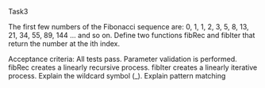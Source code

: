Task3 

The first few numbers of the Fibonacci sequence are: 0, 1, 1, 2, 3, 5, 8, 13, 21, 34, 55, 89, 144 ... and so on. Define two functions fibRec and fibIter that return the number at the ith index.

Acceptance criteria:
All tests pass.
Parameter validation is performed.
fibRec creates a linearly recursive process.
fibIter creates a linearly iterative process.
Explain the wildcard symbol (_).
Explain pattern matching
